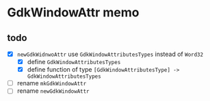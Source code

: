 GdkWindowAttr memo
==================

todo
----

* [x] `newGdkWidnwoAttr` use `GdkWindowAttributesTypes` instead of `Word32`
	+ [x] define `GdkWindowAttributesTypes`
	+ [x] define function of type `[GdkWindowAttributesType] -> GdkWindowAttributesTypes`
* [ ] rename `mkGdkWindowAttr`
* [ ] rename `newGdkWindowAttr`
